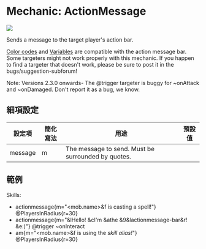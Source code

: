 Mechanic: ActionMessage
=======================

![](http://fs5.directupload.net/images/160306/zswobuo8.jpg)

Sends a message to the target player's action bar.

[Color codes](/databases/misc/colorcodes) and
[Variables](/skills/stringvariables) are compatible with the action
message bar. Some targeters might not work properly with this mechanic.
If you happen to find a targeter that doesn't work, please be sure to
post it in the bugs/suggestion-subforum!

Note: Versions 2.3.0 onwards- The @trigger targeter is buggy for
~onAttack and ~onDamaged. Don't report it as a bug, we know.

細項設定
----------

| 設定項 | 簡化寫法 | 用途  | 預設值 |
|-----------|---------|----------------------------------------------------|---------|
| message   | m   | The message to send. Must be surrounded by quotes. | |

範例
--------

Skills:
- actionmessage{m="<mob.name>&f is casting a spell!"} @PlayersInRadius{r=30}
- actionmessage{m="&lHello! &cI'm &athe &9&lactionmessage-bar&r! &e:)"} @trigger ~onInteract
- am{m="<mob.name>&f is using the *skill alias!*"} @PlayersInRadius{r=30}